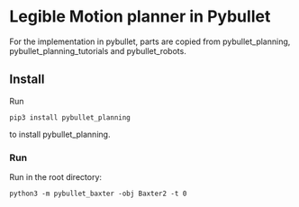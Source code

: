 # Legible Motion planner in Pybullet 

For the implementation in pybullet, parts are copied from pybullet_planning, pybullet_planning_tutorials and pybullet_robots.

## Install 
Run

```
pip3 install pybullet_planning
```

to install pybullet_planning.

### Run 
Run in the root directory:

```python3 -m pybullet_baxter -obj Baxter2 -t 0```